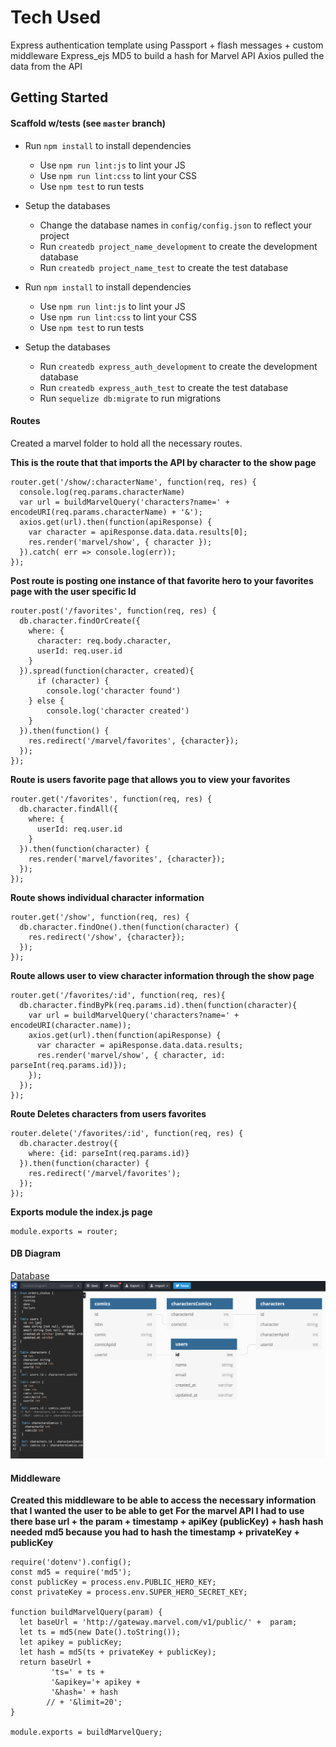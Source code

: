 # Tech Used

Express authentication template using Passport + flash messages + custom middleware
Express_ejs 
MD5 to build a hash for Marvel API
Axios pulled the data from the API 
## Getting Started

#### Scaffold w/tests (see `master` branch)

* Run `npm install` to install dependencies
  * Use `npm run lint:js` to lint your JS
  * Use `npm run lint:css` to lint your CSS
  * Use `npm test` to run tests
* Setup the databases
  * Change the database names in `config/config.json` to reflect your project
  * Run `createdb project_name_development` to create the development database
  * Run `createdb project_name_test` to create the test database



* Run `npm install` to install dependencies
  * Use `npm run lint:js` to lint your JS
  * Use `npm run lint:css` to lint your CSS
  * Use `npm test` to run tests
* Setup the databases
  * Run `createdb express_auth_development` to create the development database
  * Run `createdb express_auth_test` to create the test database
  * Run `sequelize db:migrate` to run migrations

#### Routes

Created a marvel folder to hold all the necessary routes. 


**This is the route that that imports the API by character to the show page** 

```
router.get('/show/:characterName', function(req, res) {
  console.log(req.params.characterName)
  var url = buildMarvelQuery('characters?name=' + encodeURI(req.params.characterName) + '&'); 
  axios.get(url).then(function(apiResponse) {
    var character = apiResponse.data.data.results[0];
    res.render('marvel/show', { character });
  }).catch( err => console.log(err));
});
```
**Post route is posting one instance of that favorite hero to your favorites page with the user specific Id**

```
router.post('/favorites', function(req, res) {
  db.character.findOrCreate({
    where: {
      character: req.body.character,
      userId: req.user.id
    }
  }).spread(function(character, created){
      if (character) {
        console.log('character found')
    } else {
        console.log('character created')
    }
  }).then(function() {
    res.redirect('/marvel/favorites', {character});
  });
});
```
**Route is users favorite page that allows you to view your favorites**
```
router.get('/favorites', function(req, res) {
  db.character.findAll({
    where: {
      userId: req.user.id
    }
  }).then(function(character) {
    res.render('marvel/favorites', {character});
  });
});
```
**Route shows individual character information**
```
router.get('/show', function(req, res) {
  db.character.findOne().then(function(character) {
    res.redirect('/show', {character});
  });
});
```
**Route allows user to view character information through the show page**
```
router.get('/favorites/:id', function(req, res){
  db.character.findByPk(req.params.id).then(function(character){
    var url = buildMarvelQuery('characters?name=' + encodeURI(character.name)); 
    axios.get(url).then(function(apiResponse) {
      var character = apiResponse.data.data.results;
      res.render('marvel/show', { character, id: parseInt(req.params.id)});
    });
  });
});
```
**Route Deletes characters from users favorites**
```
router.delete('/favorites/:id', function(req, res) {
  db.character.destroy({
    where: {id: parseInt(req.params.id)}
  }).then(function(character) {
    res.redirect('/marvel/favorites');
  });   
});
```
**Exports module the index.js page**
```
module.exports = router;
```

#### DB Diagram

[Database](https://dbdiagram.io/d)
![alt text](public/img/db.png)


#### Middleware
**Created this middleware to be able to access the necessary information that I wanted the user to be able to get**
**For the marvel API I had to use there base url + the param + timestamp + apiKey (publicKey) + hash**
**hash needed md5 because you had to hash the timestamp + privateKey + publicKey** 

```
require('dotenv').config();
const md5 = require('md5');
const publicKey = process.env.PUBLIC_HERO_KEY;
const privateKey = process.env.SUPER_HERO_SECRET_KEY; 

function buildMarvelQuery(param) {
  let baseUrl = 'http://gateway.marvel.com/v1/public/' +  param;
  let ts = md5(new Date().toString());
  let apikey = publicKey;
  let hash = md5(ts + privateKey + publicKey);
  return baseUrl + 
         'ts=' + ts +
         '&apikey='+ apikey +
         '&hash=' + hash
        // + '&limit=20';
}

module.exports = buildMarvelQuery;
````
